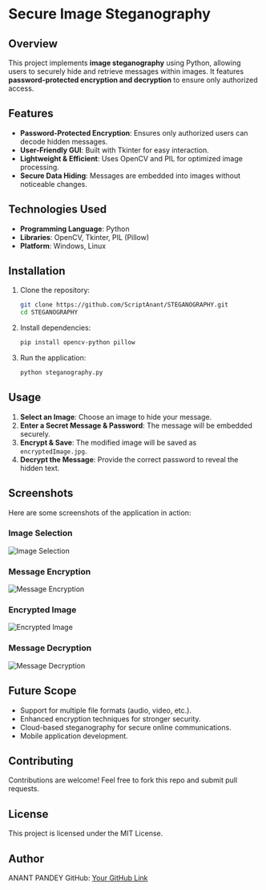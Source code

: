 # Secure Image Steganography

## Overview
This project implements **image steganography** using Python, allowing users to securely hide and retrieve messages within images. It features **password-protected encryption and decryption** to ensure only authorized access.

## Features
- **Password-Protected Encryption**: Ensures only authorized users can decode hidden messages.
- **User-Friendly GUI**: Built with Tkinter for easy interaction.
- **Lightweight & Efficient**: Uses OpenCV and PIL for optimized image processing.
- **Secure Data Hiding**: Messages are embedded into images without noticeable changes.

## Technologies Used
- **Programming Language**: Python
- **Libraries**: OpenCV, Tkinter, PIL (Pillow)
- **Platform**: Windows, Linux

## Installation
1. Clone the repository:
   ```bash
   git clone https://github.com/ScriptAnant/STEGANOGRAPHY.git
   cd STEGANOGRAPHY
   ```
2. Install dependencies:
   ```bash
   pip install opencv-python pillow
   ```
3. Run the application:
   ```bash
   python steganography.py
   ```

## Usage
1. **Select an Image**: Choose an image to hide your message.
2. **Enter a Secret Message & Password**: The message will be embedded securely.
3. **Encrypt & Save**: The modified image will be saved as `encryptedImage.jpg`.
4. **Decrypt the Message**: Provide the correct password to reveal the hidden text.

## Screenshots
Here are some screenshots of the application in action:

### Image Selection
![Image Selection](Screenshot-1.png)

### Message Encryption
![Message Encryption](Screenshot-2.png)

### Encrypted Image
![Encrypted Image](Screenshot-3.png)

### Message Decryption
![Message Decryption](Screenshot-4.png)

## Future Scope
- Support for multiple file formats (audio, video, etc.).
- Enhanced encryption techniques for stronger security.
- Cloud-based steganography for secure online communications.
- Mobile application development.

## Contributing
Contributions are welcome! Feel free to fork this repo and submit pull requests.

## License
This project is licensed under the MIT License.

## Author
ANANT PANDEY 
GitHub: [Your GitHub Link](https://github.com/ScriptAnant)

